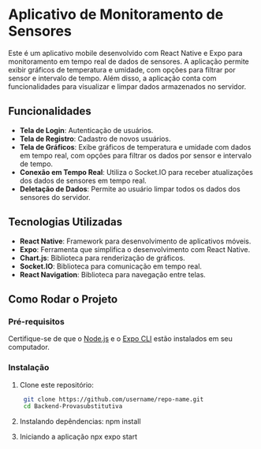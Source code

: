 # Aplicativo de Monitoramento de Sensores

Este é um aplicativo mobile desenvolvido com React Native e Expo para monitoramento em tempo real de dados de sensores. A aplicação permite exibir gráficos de temperatura e umidade, com opções para filtrar por sensor e intervalo de tempo. Além disso, a aplicação conta com funcionalidades para visualizar e limpar dados armazenados no servidor.

## Funcionalidades

- **Tela de Login**: Autenticação de usuários.
- **Tela de Registro**: Cadastro de novos usuários.
- **Tela de Gráficos**: Exibe gráficos de temperatura e umidade com dados em tempo real, com opções para filtrar os dados por sensor e intervalo de tempo.
- **Conexão em Tempo Real**: Utiliza o Socket.IO para receber atualizações dos dados de sensores em tempo real.
- **Deletação de Dados**: Permite ao usuário limpar todos os dados dos sensores do servidor.

## Tecnologias Utilizadas

- **React Native**: Framework para desenvolvimento de aplicativos móveis.
- **Expo**: Ferramenta que simplifica o desenvolvimento com React Native.
- **Chart.js**: Biblioteca para renderização de gráficos.
- **Socket.IO**: Biblioteca para comunicação em tempo real.
- **React Navigation**: Biblioteca para navegação entre telas.

## Como Rodar o Projeto

### Pré-requisitos

Certifique-se de que o [Node.js](https://nodejs.org/) e o [Expo CLI](https://docs.expo.dev/get-started/installation/) estão instalados em seu computador.

### Instalação

1. Clone este repositório:

   ```bash
    git clone https://github.com/username/repo-name.git
    cd Backend-Provasubstitutiva

2. Instalando depêndencias:
    npm install

3. Iniciando a aplicação
    npx expo start